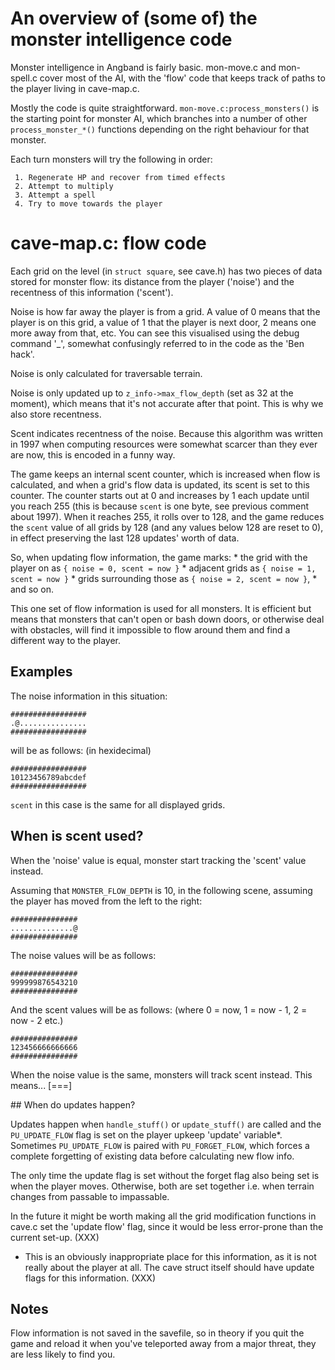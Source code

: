# An overview of (some of) the monster intelligence code

Monster intelligence in Angband is fairly basic.  mon-move.c and mon-spell.c cover most of the AI, with the 'flow' code that keeps track of paths to the player living in cave-map.c.

Mostly the code is quite straightforward.  `mon-move.c:process_monsters()` is the starting point for monster AI, which branches into a number of other `process_monster_*()` functions depending on the right behaviour for that monster.

Each turn monsters will try the following in order:

     1. Regenerate HP and recover from timed effects
     2. Attempt to multiply
     3. Attempt a spell
     4. Try to move towards the player


# cave-map.c: flow code

Each grid on the level (in `struct square`, see cave.h) has two pieces of data stored for monster flow: its distance from the player ('noise') and the recentness of this information ('scent').

Noise is how far away the player is from a grid.  A value of 0 means that the player is on this grid, a value of 1 that the player is next door, 2 means one more away from that, etc.  You can see this visualised using the debug command '_', somewhat confusingly referred to in the code as the 'Ben hack'.

Noise is only calculated for traversable terrain.

Noise is only updated up to `z_info->max_flow_depth` (set as 32 at the moment), which means that it's not accurate after that point.  This is why we also store recentness.

Scent indicates recentness of the noise.  Because this algorithm was written in 1997 when computing resources were somewhat scarcer than they ever are now, this is encoded in a funny way.

The game keeps an internal scent counter, which is increased when flow is calculated, and when a grid's flow data is updated, its scent is set to this counter.  The counter starts out at 0 and increases by 1 each update until you reach 255 (this is because `scent` is one byte, see previous comment about 1997).  When it reaches 255, it rolls over to 128, and the game reduces the `scent` value of all grids by 128 (and any values below 128 are reset to 0), in effect preserving the last 128 updates' worth of data.

So, when updating flow information, the game marks:
     * the grid with the player on as `{ noise = 0, scent = now }`
     * adjacent grids as `{ noise = 1, scent = now }`
     * grids surrounding those as `{ noise = 2, scent = now }`,
     * and so on.

This one set of flow information is used for all monsters.  It is efficient but means that monsters that can't open or bash down doors, or otherwise deal with obstacles, will find it impossible to flow around them and find a different way to the player.

## Examples

The noise information in this situation:

```
#################
.@...............
#################
```

will be as follows: (in hexidecimal)

```
#################
10123456789abcdef
#################
```

`scent` in this case is the same for all displayed grids.

## When is scent used?

When the 'noise' value is equal, monster start tracking the 'scent' value instead.

Assuming that `MONSTER_FLOW_DEPTH` is 10, in the following scene, assuming the player has moved from the left to the right:

```
###############
..............@
###############
```

The noise values will be as follows:

```
###############
999999876543210
###############
```

And the scent values will be as follows: (where 0 = now,
                                                1 = now - 1,
                                                2 = now - 2 etc.)

```
###############
123456666666666
###############
```

When the noise value is the same, monsters will track scent instead.  This means... [===]

## When do updates happen?

Updates happen when `handle_stuff()` or `update_stuff()` are called and the `PU_UPDATE_FLOW` flag is set on the player upkeep 'update' variable*.  Sometimes `PU_UPDATE_FLOW` is paired with `PU_FORGET_FLOW`, which forces a complete forgetting of existing data before calculating new flow info.

The only time the update flag is set without the forget flag also being set is when the player moves.  Otherwise, both are set together i.e. when terrain changes from passable to impassable.

In the future it might be worth making all the grid modification functions in cave.c set the 'update flow' flag, since it would be less error-prone than the current set-up. (XXX)

* This is an obviously inappropriate place for this information, as it is not really about the player at all.  The cave struct itself should have update flags for this information. (XXX)

## Notes

Flow information is not saved in the savefile, so in theory if you quit the game and reload it when you've teleported away from a major threat, they are less likely to find you.
